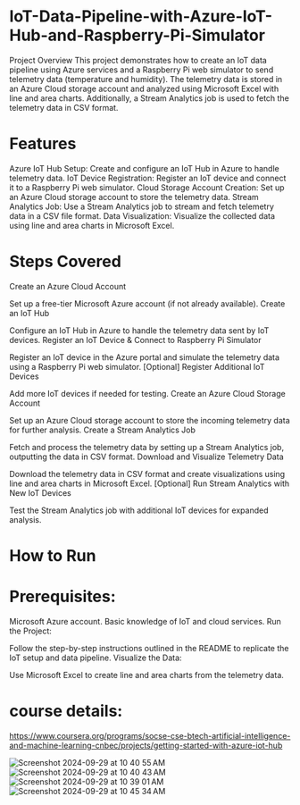 # IoT-Data-Pipeline-with-Azure-IoT-Hub-and-Raspberry-Pi-Simulator
Project Overview
This project demonstrates how to create an IoT data pipeline using Azure services and a Raspberry Pi web simulator to send telemetry data (temperature and humidity). The telemetry data is stored in an Azure Cloud storage account and analyzed using Microsoft Excel with line and area charts. Additionally, a Stream Analytics job is used to fetch the telemetry data in CSV format.

# Features
Azure IoT Hub Setup: Create and configure an IoT Hub in Azure to handle telemetry data.
IoT Device Registration: Register an IoT device and connect it to a Raspberry Pi web simulator.
Cloud Storage Account Creation: Set up an Azure Cloud storage account to store the telemetry data.
Stream Analytics Job: Use a Stream Analytics job to stream and fetch telemetry data in a CSV file format.
Data Visualization: Visualize the collected data using line and area charts in Microsoft Excel.

# Steps Covered
Create an Azure Cloud Account

Set up a free-tier Microsoft Azure account (if not already available).
Create an IoT Hub

Configure an IoT Hub in Azure to handle the telemetry data sent by IoT devices.
Register an IoT Device & Connect to Raspberry Pi Simulator

Register an IoT device in the Azure portal and simulate the telemetry data using a Raspberry Pi web simulator.
[Optional] Register Additional IoT Devices

Add more IoT devices if needed for testing.
Create an Azure Cloud Storage Account

Set up an Azure Cloud storage account to store the incoming telemetry data for further analysis.
Create a Stream Analytics Job

Fetch and process the telemetry data by setting up a Stream Analytics job, outputting the data in CSV format.
Download and Visualize Telemetry Data

Download the telemetry data in CSV format and create visualizations using line and area charts in Microsoft Excel.
[Optional] Run Stream Analytics with New IoT Devices

Test the Stream Analytics job with additional IoT devices for expanded analysis.
# How to Run
# Prerequisites:

Microsoft Azure account.
Basic knowledge of IoT and cloud services.
Run the Project:

Follow the step-by-step instructions outlined in the README to replicate the IoT setup and data pipeline.
Visualize the Data:

Use Microsoft Excel to create line and area charts from the telemetry data.

# course details:
https://www.coursera.org/programs/socse-cse-btech-artificial-intelligence-and-machine-learning-cnbec/projects/getting-started-with-azure-iot-hub

![Screenshot 2024-09-29 at 10 40 55 AM](https://github.com/user-attachments/assets/cdc489e9-08b6-4deb-be6c-0d2937d0890f)
![Screenshot 2024-09-29 at 10 40 43 AM](https://github.com/user-attachments/assets/ef8bef7a-a4fe-4f0e-a294-2c9a6d5df301)
![Screenshot 2024-09-29 at 10 39 01 AM](https://github.com/user-attachments/assets/3bae8754-3a7b-453e-a5f1-1753ffe03dea)
![Screenshot 2024-09-29 at 10 45 34 AM](https://github.com/user-attachments/assets/e6c178b6-fd1c-4977-a2ea-449cabf6b8af)


